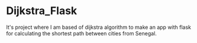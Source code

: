 # Dijkstra_Flask
It's project where I am based of dijkstra algorithm to make an app with flask for calculating the shortest path between cities from Senegal.
